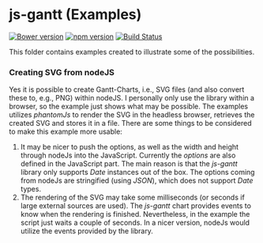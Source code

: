 # js-gantt (Examples)
[![Bower version](https://badge.fury.io/bo/js-gantt.svg)](https://badge.fury.io/bo/js-gantt)
[![npm version](https://badge.fury.io/js/js-gantt.svg)](https://badge.fury.io/js/js-gantt)
[![Build Status](https://travis-ci.org/pmeisen/js-gantt.svg?branch=master)](https://travis-ci.org/pmeisen/js-gantt)

This folder contains examples created to illustrate some of the possibilities.

### Creating SVG from nodeJS

Yes it is possible to create Gantt-Charts, i.e.,
SVG files (and also convert these to, e.g., PNG) within nodeJS. I personally
only use the library within a browser, so the example just shows what may be
possible. The examples utilizes *phantomJs* to render the SVG in the headless
browser, retrieves the created SVG and stores it in a file. There are some
things to be considered to make this example more usable:

1. It may be nicer to push the options, as well as the width and height
   through nodeJs into the JavaScript. Currently the *options* are also
   defined in the JavaScript part. The main reason is that the *js-gantt*
   library only supports *Date* instances out of the box. The options coming
   from nodeJs are stringified (using *JSON*), which does not support *Date*
   types.
2. The rendering of the SVG may take some milliseconds (or seconds if large
   external sources are used). The *js-gantt* chart provides events to know
   when the rendering is finished. Nevertheless, in the example the script
   just waits a couple of seconds. In a nicer version, nodeJs would utilize
   the events provided by the library.
